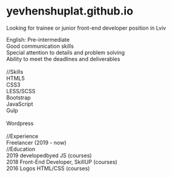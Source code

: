 # yevhenshuplat.github.io
Looking for trainee or junior front-end developer position in Lviv<br>

English: Pre-intermediate<br>
Good communication skills<br>
Special attention to details and problem solving<br>
Ability to meet the deadlines and deliverables<br>
<br>
//Skills<br>
HTML5<br>
CSS3<br>
LESS/SCSS<br>
Bootstrap<br>
JavaScript<br>
Gulp<br><br>
Wordpress<br>
<br>
//Experience<br>
Freelancer (2019 - now)
<br>
//Education<br>
2019 developedbyed JS (courses)<br>
2018 Front-End Developer, SkillUP (courses)<br>
2016 Logos HTML/CSS (courses)<br>
